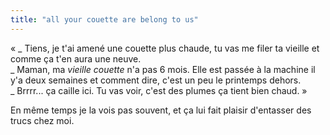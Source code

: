 ```yaml
---
title: "all your couette are belong to us"
---
```


« _ Tiens, je t'ai amené une couette plus chaude, tu vas me filer ta vieille
et comme ça t'en aura une neuve.  
_ Maman, ma _vieille couette_ n'a pas 6 mois. Elle est passée à la machine il
y'a deux semaines et comment dire, c'est un peu le printemps dehors.  
_ Brrrr... ça caille ici. Tu vas voir, c'est des plumes ça tient bien chaud. »

En même temps je la vois pas souvent, et ça lui fait plaisir d'entasser des
trucs chez moi.

